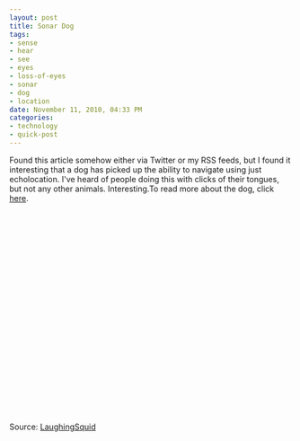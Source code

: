 ```yaml
--- 
layout: post
title: Sonar Dog
tags: 
- sense
- hear
- see
- eyes
- loss-of-eyes
- sonar
- dog
- location
date: November 11, 2010, 04:33 PM
categories: 
- technology
- quick-post
---
```

Found this article somehow either via Twitter or my RSS feeds, but I found it interesting that a dog has picked up the ability to navigate using just echolocation. I've heard of people doing this with clicks of their tongues, but not any other animals. Interesting.To read more about the dog, click [here](http://laughingsquid.com/dog-born-with-no-eyes-gets-around-using-echolocation/).<object height="390" width="640"><param name="movie" value="http://www.youtube.com/v/NwU2neafCOA&rel=0&hl=en_US&feature=player_embedded&version=3" /><param name="allowFullScreen" value="true" /><param name="allowScriptAccess" value="always" /><embed allowfullscreen="true" src="http://www.youtube.com/v/NwU2neafCOA&rel=0&hl=en_US&feature=player_embedded&version=3" allowscriptaccess="always" type="application/x-shockwave-flash" height="390" width="640"></embed></object>Source: [LaughingSquid](http://laughingsquid.com/dog-born-with-no-eyes-gets-around-using-echolocation/)
